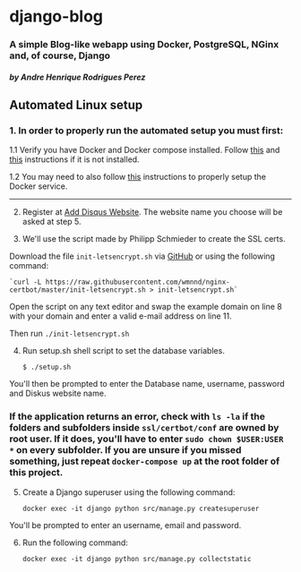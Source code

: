 # django-blog
### **A simple Blog-like webapp using Docker, PostgreSQL, NGinx and, of course, Django**
#### *by Andre Henrique Rodrigues Perez*

## Automated Linux setup
### 1. In order to properly run the automated setup you must first:

1.1 Verify you have Docker and Docker compose installed. Follow [this](https://docs.docker.com/get-docker/ "Get Docker") and [this](https://docs.docker.com/compose/install/ "Install Docker Compose") instructions if it is not installed.

1.2 You may need to also follow [this](https://docs.docker.com/engine/install/linux-postinstall/ "Post-installation steps for Linux") instructions to properly setup the Docker service.

---

2. Register at [Add Disqus Website](https://disqus.com/admin/create/ "Register Site - Disqus Admin"). The website name you choose will be asked at step 5.

3. We'll use the script made by Philipp Schmieder to create the SSL certs. 

Download the file `init-letsencrypt.sh` via [GitHub](https://github.com/wmnnd/nginx-certbot/ "Boilerplate for nginx with Let’s Encrypt on docker-compose") or using the following command:

    `curl -L https://raw.githubusercontent.com/wmnnd/nginx-certbot/master/init-letsencrypt.sh > init-letsencrypt.sh`

Open the script on any text editor and swap the example domain on line 8 with your domain and enter a valid e-mail address on line 11.

Then run `./init-letsencrypt.sh`

4. Run setup.sh shell script to set the database variables.

    `$ ./setup.sh`

You'll then be prompted to enter the Database name, username, password and Diskus website name.

### If the application returns an error, check  with `ls -la` if the folders and subfolders inside `ssl/certbot/conf` are owned by root user. If it does, you'll have to enter `sudo chown $USER:USER *` on every subfolder. If you are unsure if you missed something, just repeat `docker-compose up` at the root folder of this project.

5. Create a Django superuser using the following command:

    `docker exec -it django python src/manage.py createsuperuser`

You'll be prompted to enter an username, email and password.

6. Run the following command:

    `docker exec -it django python src/manage.py collectstatic`

